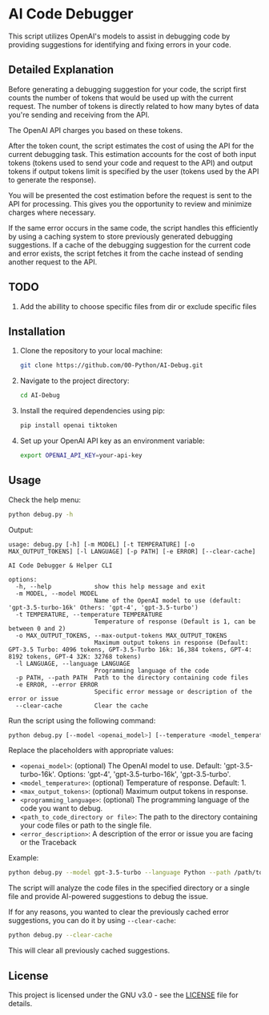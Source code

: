 # AI Code Debugger

This script utilizes OpenAI's models to assist in debugging code by providing suggestions for identifying and fixing errors in your code.

## Detailed Explanation

Before generating a debugging suggestion for your code, the script first counts the number of tokens that would be used up with the current request. The number of tokens is directly related to how many bytes of data you're sending and receiving from the API.

The OpenAI API charges you based on these tokens.

After the token count, the script estimates the cost of using the API for the current debugging task. This estimation accounts for the cost of both input tokens (tokens used to send your code and request to the API) and output tokens if output tokens limit is specified by the user (tokens used by the API to generate the response).

You will be presented the cost estimation before the request is sent to the API for processing. This gives you the opportunity to review and minimize charges where necessary.

If the same error occurs in the same code, the script handles this efficiently by using a caching system to store previously generated debugging suggestions. If a cache of the debugging suggestion for the current code and error exists, the script fetches it from the cache instead of sending another request to the API.

## TODO
1. Add the abillity to choose specific files from dir or exclude specific files

## Installation

1. Clone the repository to your local machine:

   ```bash
   git clone https://github.com/00-Python/AI-Debug.git 
   ```

2. Navigate to the project directory:

   ```bash
   cd AI-Debug
   ```

3. Install the required dependencies using pip:

   ```bash
   pip install openai tiktoken
   ```

4. Set up your OpenAI API key as an environment variable:

   ```bash
   export OPENAI_API_KEY=your-api-key
   ```

## Usage
Check the help menu:

```bash
python debug.py -h
```

Output:
```
usage: debug.py [-h] [-m MODEL] [-t TEMPERATURE] [-o MAX_OUTPUT_TOKENS] [-l LANGUAGE] [-p PATH] [-e ERROR] [--clear-cache]

AI Code Debugger & Helper CLI

options:
  -h, --help            show this help message and exit
  -m MODEL, --model MODEL
                        Name of the OpenAI model to use (default: 'gpt-3.5-turbo-16k' Others: 'gpt-4', 'gpt-3.5-turbo')
  -t TEMPERATURE, --temperature TEMPERATURE
                        Temperature of response (Default is 1, can be between 0 and 2)
  -o MAX_OUTPUT_TOKENS, --max-output-tokens MAX_OUTPUT_TOKENS
                        Maximum output tokens in response (Default: GPT-3.5 Turbo: 4096 tokens, GPT-3.5-Turbo 16k: 16,384 tokens, GPT-4: 8192 tokens, GPT-4 32K: 32768 tokens)
  -l LANGUAGE, --language LANGUAGE
                        Programming language of the code
  -p PATH, --path PATH  Path to the directory containing code files
  -e ERROR, --error ERROR
                        Specific error message or description of the error or issue
  --clear-cache         Clear the cache
```

Run the script using the following command:

```bash
python debug.py [--model <openai_model>] [--temperature <model_temperature>] [--max-output-tokens <max_output_tokens>] [--language <programming_language>] --path <path_to_code_directory or file> --error "<error_description>"
```

Replace the placeholders with appropriate values:

- `<openai_model>`: (optional) The OpenAI model to use. Default: 'gpt-3.5-turbo-16k'. Options: 'gpt-4', 'gpt-3.5-turbo-16k', 'gpt-3.5-turbo'.
- `<model_temperature>`: (optional) Temperature of response. Default: 1.
- `<max_output_tokens>`: (optional) Maximum output tokens in response.
- `<programming_language>`: (optional) The programming language of the code you want to debug.
- `<path_to_code_directory or file>`: The path to the directory containing your code files or path to the single file.
- `<error_description>`: A description of the error or issue you are facing or the Traceback

Example:

```bash
python debug.py --model gpt-3.5-turbo --language Python --path /path/to/your/code/directory/or/file --error "Code is throwing an IndexError."
```

The script will analyze the code files in the specified directory or a single file and provide AI-powered suggestions to debug the issue. 

If for any reasons, you wanted to clear the previously cached error suggestions, you can do it by using `--clear-cache`:

```bash
python debug.py --clear-cache
```
This will clear all previously cached suggestions.

## License

This project is licensed under the GNU v3.0 - see the [LICENSE](LICENSE) file for details.
